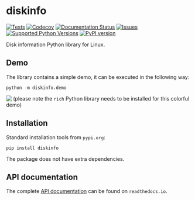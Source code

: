 # diskinfo
[![Tests](https://github.com/petersulyok/smfc/actions/workflows/test.yml/badge.svg)](https://github.com/petersulyok/smfc/actions/workflows/tests.yml)
[![Codecov](https://codecov.io/gh/petersulyok/diskinfo/branch/main/graph/badge.svg)](https://app.codecov.io/gh/petersulyok/diskinfo)
[![Documentation Status](https://readthedocs.org/projects/diskinfo/badge/?version=latest)](https://diskinfo.readthedocs.io/en/latest/?badge=latest)
[![Issues](https://img.shields.io/github/issues/petersulyok/diskinfo)](https://github.com/petersulyok/diskinfo/issues)
[![Supported Python Versions](https://img.shields.io/pypi/pyversions/diskinfo)](https://pypi.org/project/diskinfo/)
[![PyPI version](https://badge.fury.io/py/diskinfo.svg)](https://badge.fury.io/py/diskinfo)

Disk information Python library for Linux.

Demo
----
The library contains a simple demo, it can be executed in the following way:

    python -m diskinfo.demo

<img src="https://github.com/petersulyok/diskinfo/raw/main/docs/diskinfo_rich_demo.png" align="left">

(please note the `rich` Python library needs to be installed for this colorful demo)

Installation
------------
Standard installation tools from `pypi.org`:

    pip install diskinfo

The package does not have extra dependencies.

API documentation
-----------------
The complete [API documentation](https://diskinfo.readthedocs.io/en/latest/index.html) can be found on
`readthedocs.io`.
